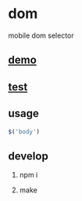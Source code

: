 # dom
mobile dom selector

## [demo](http://vivaxy.github.io/dom/demo)

## [test](http://vivaxy.github.io/dom/test)

## usage

```js
$('body')
```

## develop

1. npm i

2. make
